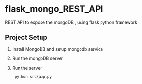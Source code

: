 # flask_mongo_REST_API
REST API to expose the mongoDB , using flask python framework

## Project Setup 
1. Install MongoDB and setup mongodb service 
2. Run the mongoDB server
3. Run the server
        
        python src\app.py
